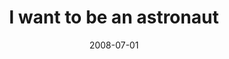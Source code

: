 ---
layout: base.njk
title : 'I want to be an astronaut' 
view_title : 'I want to be an astronaut' 
year : '2008' 
date : '2008-07-01' 
img_file : '/drawing/iwanttobeanastronaut.png' 
html_file : 'iwanttobeanastronaut' 
next_html : 'ifimnotbackinanhourgoonwithoutme.html' 
year_order : '291' 
permalink : "title/{{html_file}}.html"
---